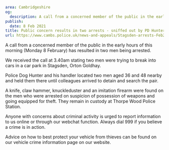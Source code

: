 ```yaml
area: Cambridgeshire
og:
  description: A call from a concerned member of the public in the early hours of this morning has resulted in two men being arrested.
publish:
  date: 8 Feb 2021
title: Public concern results in two arrests - sniffed out by PD Hunter
url: https://www.cambs.police.uk/news-and-appeals/Stagsden-arrests-Feb2021
```

A call from a concerned member of the public in the early hours of this morning (Monday 8 February) has resulted in two men being arrested.

We received the call at 3.40am stating two men were trying to break into cars in a car park in Stagsden, Orton Goldhay.

Police Dog Hunter and his handler located two men aged 36 and 48 nearby and held them there until colleagues arrived to detain and search the pair.

A knife, claw hammer, knuckleduster and an imitation firearm were found on the men who were arrested on suspicion of possession of weapons and going equipped for theft. They remain in custody at Thorpe Wood Police Station.

Anyone with concerns about criminal activity is urged to report information to us online or through our webchat function. Always dial 999 if you believe a crime is in action.

Advice on how to best protect your vehicle from thieves can be found on our vehicle crime information page on our website.
